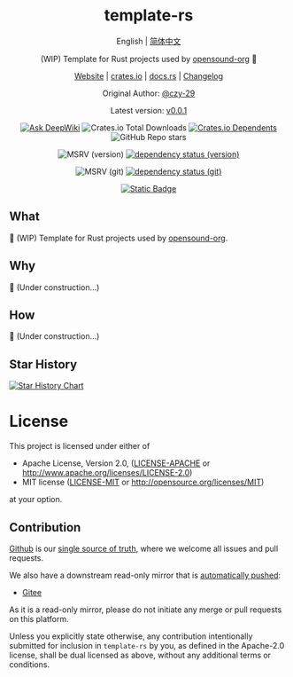 <div align="center">

# template-rs

English | [简体中文](README-CN.md)

(WIP) Template for Rust projects used by [opensound-org](https://github.com/opensound-org) 🚧

[Website](https://opensound.run) | [crates.io](https://crates.io/crates/template-rs) | [docs.rs](https://docs.rs/template-rs/latest/template-rs) | [Changelog](CHANGELOG.md)

Original Author: [@czy-29](https://github.com/czy-29)

Latest version: [v0.0.1](https://github.com/opensound-org/template-rs/releases/tag/v0.0.1)

[![Ask DeepWiki](https://deepwiki.com/badge.svg)](https://deepwiki.com/opensound-org/template-rs)
![Crates.io Total Downloads](https://img.shields.io/crates/d/template-rs)
[![Crates.io Dependents](https://img.shields.io/crates/dependents/template-rs)](https://crates.io/crates/template-rs/reverse_dependencies)
![GitHub Repo stars](https://img.shields.io/github/stars/opensound-org/template-rs)

![MSRV (version)](https://img.shields.io/crates/msrv/template-rs/0.0.1?label=v0.0.1-msrv)
[![dependency status (version)](https://deps.rs/crate/template-rs/0.0.1/status.svg?subject=v0.0.1-deps)](https://deps.rs/crate/template-rs/0.0.1)

![MSRV (git)](https://img.shields.io/badge/git--msrv-1.85.0-blue)
[![dependency status (git)](https://deps.rs/repo/github/opensound-org/template-rs/status.svg?subject=git-deps)](https://deps.rs/repo/github/opensound-org/template-rs)

[![Static Badge](https://img.shields.io/badge/build_with-Rust_1.87.0-dca282)](https://blog.rust-lang.org/2025/05/15/Rust-1.87.0/)

</div>

## What
🚧 (WIP) Template for Rust projects used by [opensound-org](https://github.com/opensound-org).

## Why
🚧 (Under construction...)

## How
🚧 (Under construction...)

## Star History

[![Star History Chart](https://api.star-history.com/svg?repos=opensound-org/template-rs&type=Date)](https://star-history.com/#opensound-org/template-rs&Date)

# License

This project is licensed under either of

 * Apache License, Version 2.0, ([LICENSE-APACHE](LICENSE-APACHE) or
   http://www.apache.org/licenses/LICENSE-2.0)
 * MIT license ([LICENSE-MIT](LICENSE-MIT) or
   http://opensource.org/licenses/MIT)

at your option.

## Contribution

[Github](https://github.com/opensound-org/template-rs) is our [single source of truth](https://en.wikipedia.org/wiki/Single_source_of_truth), where we welcome all issues and pull requests.

We also have a downstream read-only mirror that is [automatically pushed](.github/workflows/mirror.yml):
- [Gitee](https://gitee.com/opensound-org/template-rs)

As it is a read-only mirror, please do not initiate any merge or pull requests on this platform.

Unless you explicitly state otherwise, any contribution intentionally submitted
for inclusion in `template-rs` by you, as defined in the Apache-2.0 license, shall be
dual licensed as above, without any additional terms or conditions.
